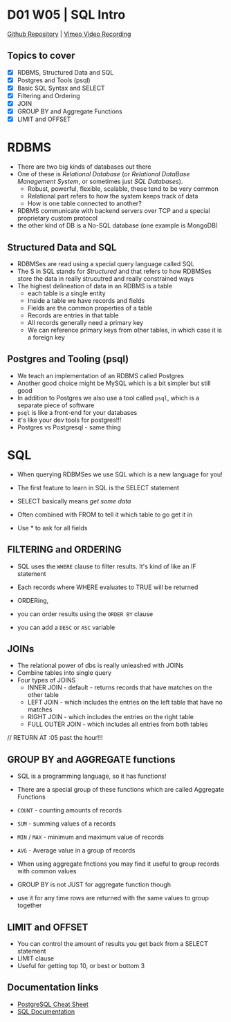 # D01 W05 | SQL Intro
[Github Repository]() | [Vimeo Video Recording]()

## Topics to cover
- [X] RDBMS, Structured Data and SQL
- [X] Postgres and Tools (psql)
- [X] Basic SQL Syntax and SELECT
- [X] Filtering and Ordering
- [X] JOIN
- [X] GROUP BY and Aggregate Functions
- [X] LIMIT and OFFSET

# RDBMS

- There are two big kinds of databases out there
- One of these is _Relational Database_ (or _Relational DataBase Management System_, or sometimes just _SQL Databases_).
  - Robust, powerful, flexible, scalable, these tend to be very common
  - Relational part refers to how the system keeps track of data
  - How is one table connected to another?
- RDBMS communicate with backend servers over TCP and a special proprietary custom protocol
- the other kind of DB is a No-SQL database (one example is MongoDB)

## Structured Data and SQL

- RDBMSes are read using a special query language called SQL
- The S in SQL stands for _Structured_ and that refers to how RDBMSes store the data in really strucutred and really constrained ways
- The highest delineation of data in an RDBMS is a table
  - each table is a single entity
  - Inside a table we have records and fields
  - Fields are the common properties of a table
  - Records are entries in that table
  - All records generally need a primary key
  - We can reference primary keys from other tables, in which case it is a foreign key

## Postgres and Tooling (psql)

- We teach an implementation of an RDBMS called Postgres
- Another good choice might be MySQL which is a bit simpler but still good
- In addition to Postgres we also use a tool called `psql`, which is a separate piece of software
- `psql` is like a front-end for your databases
- it's like your dev tools for postgres!!!
- Postgres vs Postgresql - same thing

# SQL

- When querying RDBMSes we use SQL which is a new language for you!

- The first feature to learn in SQL is the SELECT statement
- SELECT basically means _get some data_
- Often combined with FROM to tell it which table to go get it in
- Use \* to ask for all fields

## FILTERING and ORDERING

- SQL uses the `WHERE` clause to filter results. It's kind of like an IF statement
- Each records where WHERE evaluates to TRUE will be returned

- ORDERing,
- you can order results using the `ORDER BY` clause
- you can add a `DESC` or `ASC` variable

## JOINs

- The relational power of dbs is really unleashed with JOINs
- Combine tables into single query
- Four types of JOINS
  - INNER JOIN - default - returns records that have matches on the other table
  - LEFT JOIN - which includes the entries on the left table that have no matches
  - RIGHT JOIN - which includes the entries on the right table
  - FULL OUTER JOIN - which includes all entries from both tables

// RETURN AT :05 past the hour!!!

## GROUP BY and AGGREGATE functions

- SQL is a programming language, so it has functions!
- There are a special group of these functions which are called Aggregate Functions

- `COUNT` - counting amounts of records
- `SUM` - summing values of a records
- `MIN` / `MAX` - minimum and maximum value of records
- `AVG` - Average value in a group of records

- When using aggregate fnctions you may find it useful to group records with common values

- GROUP BY is not JUST for aggregate function though
- use it for any time rows are returned with the same values to group together

## LIMIT and OFFSET

- You can control the amount of results you get back from a SELECT statement
- LIMIT clause
- Useful for getting top 10, or best or bottom 3

## Documentation links
* [PostgreSQL Cheat Sheet](https://www.postgresqltutorial.com/postgresql-cheat-sheet/)
* [SQL Documentation](https://www.w3schools.com/sql/)
